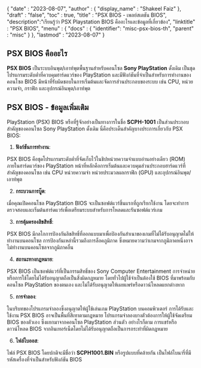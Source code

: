 {
  "date" : "2023-08-07",
  "author" : {
    "display_name" : "Shakeel Faiz"
},
  "draft" : "false",
  "toc" : true,
  "title" : "PSX BIOS - เพลย์สเตชัน BIOS",
  "description":"เรียนรู้ว่า PSX Playstation BIOS คืออะไรและข้อมูลที่เกี่ยวข้อง",
  "linktitle" : "PSX BIOS",
  "menu" : {
    "docs" : {
      "identifier": "misc-psx-bios-th",
      "parent" : "misc"
}
},
  "lastmod" : "2023-08-07"
}

## PSX BIOS คืออะไร

**PSX BIOS** เป็นระบบอินพุต/เอาท์พุตพื้นฐานสำหรับคอนโซล **Sony PlayStation** ดั้งเดิม เป็นชุดโปรแกรมระดับต่ำที่ควบคุมฮาร์ดแวร์ของ PlayStation และมีฟังก์ชันที่จำเป็นสำหรับการทำงานของคอนโซล BIOS มีหน้าที่รับผิดชอบในการเริ่มต้นและจัดการส่วนประกอบของระบบ เช่น CPU, หน่วยความจำ, กราฟิก และอุปกรณ์อินพุต/เอาท์พุต

## PSX BIOS - ข้อมูลเพิ่มเติม

PlayStation (PSX) BIOS หรือที่รู้จักอย่างเป็นทางการในชื่อ **SCPH-1001** เป็นส่วนประกอบสำคัญของคอนโซล Sony PlayStation ดั้งเดิม นี่คือประเด็นสำคัญบางประการเกี่ยวกับ PSX BIOS:

1.  **ฟังก์ชันการทำงาน**:

PSX BIOS คือชุดโปรแกรมระดับต่ำที่จัดเก็บไว้ในชิปหน่วยความจำแบบอ่านอย่างเดียว (ROM) ภายในฮาร์ดแวร์ของ PlayStation หน้าที่หลักคือการเริ่มต้นและควบคุมส่วนประกอบฮาร์ดแวร์ที่สำคัญของคอนโซล เช่น CPU หน่วยความจำ หน่วยประมวลผลกราฟิก (GPU) และอุปกรณ์อินพุต/เอาท์พุต
    
2.  **กระบวนการบู๊ต**:

เมื่อคุณเปิดคอนโซล PlayStation BIOS จะเป็นซอฟต์แวร์ชิ้นแรกที่ถูกเรียกใช้งาน โดยจะทำการตรวจสอบและเริ่มต้นฮาร์ดแวร์เพื่อเตรียมระบบสำหรับการโหลดและรันซอฟต์แวร์เกม
    
3.  **การคุ้มครองลิขสิทธิ์**:

PSX BIOS มีกลไกการป้องกันลิขสิทธิ์ที่ออกแบบมาเพื่อป้องกันสำเนาของเกมที่ไม่ได้รับอนุญาตไม่ให้ทำงานบนคอนโซล การป้องกันเหล่านี้รวมถึงการล็อคภูมิภาค ซึ่งหมายความว่าเกมจากภูมิภาคหนึ่งอาจไม่ทำงานบนคอนโซลจากภูมิภาคอื่น
    
4.  **สถานะทางกฎหมาย**:

PSX BIOS เป็นซอฟต์แวร์ที่เป็นกรรมสิทธิ์ของ Sony Computer Entertainment การจำหน่ายหรือการใช้โดยไม่ได้รับอนุญาตถือเป็นสิ่งผิดกฎหมาย โดยทั่วไปผู้ใช้จำเป็นต้องใช้ BIOS ที่มาพร้อมกับคอนโซล PlayStation ของตนเอง และไม่ได้รับอนุญาตให้เผยแพร่หรือดาวน์โหลดแยกต่างหาก
    
5.  **การจำลอง**:

ในบริบทของโปรแกรมจำลองซึ่งอนุญาตให้ผู้ใช้เล่นเกม PlayStation บนคอมพิวเตอร์ การได้รับและใช้งาน PSX BIOS อาจเป็นพื้นที่สีเทาตามกฎหมาย โปรแกรมจำลองบางตัวต้องการให้ผู้ใช้จัดเตรียม BIOS ของตัวเอง ซึ่งแยกมาจากคอนโซล PlayStation ส่วนตัว อย่างไรก็ตาม การแชร์หรือดาวน์โหลด BIOS จากอินเทอร์เน็ตโดยไม่ได้รับอนุญาตถือเป็นการกระทำที่ผิดกฎหมาย
    
6.  **ไฟล์ไบออส**:

ไฟล์ PSX BIOS โดยปกติจะมีชื่อว่า **SCPH1001.BIN** หรือรูปแบบที่คล้ายกัน เป็นไฟล์ไบนารี่ที่มีรหัสเครื่องที่จำเป็นสำหรับฟังก์ชัน BIOS

